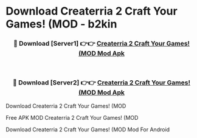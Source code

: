 # Download Createrria 2 Craft Your Games! (MOD - b2kin



<div align="center">
<h3>🔴 Download [Server1] 👉👉 <a href="https://momento.my/?title=Createrria_2_Craft_Your_Games!_(MOD">Createrria 2 Craft Your Games! (MOD Mod Apk</a></h3><br>

<h3>🔴 Download [Server2] 👉👉 <a href="https://momento.my/?title=Createrria_2_Craft_Your_Games!_(MOD">Createrria 2 Craft Your Games! (MOD Mod Apk</a></h3>
</div>



Download Createrria 2 Craft Your Games! (MOD 

Free APK MOD Createrria 2 Craft Your Games! (MOD 

Download Createrria 2 Craft Your Games! (MOD Mod For Android
